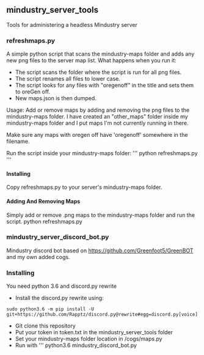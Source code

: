 ## mindustry_server_tools
Tools for administering a headless Mindustry server

### refreshmaps.py
A simple python script that scans the mindustry-maps folder and adds any new png files to the server map list.
What happens when you run it:
* The script scans the folder where the script is run for all png files.
* The script renames all files to lower case.
* The script looks for any files with "oregenoff" in the title and sets them to oreGen off.
* New maps.json is then dumped.

Usage:
Add or remove maps by adding and removing the png files to the mindustry-maps folder.
I have created an "other_maps" folder inside my mindustry-maps folder and I put maps I'm not currently running in there.

Make sure any maps with oregen off have 'oregenoff' somewhere in the filename.

Run the script inside your mindustry-maps folder:
'''
python refreshmaps.py
'''

#### Installing
Copy refreshmaps.py to your server's mindustry-maps folder.
#### Adding And Removing Maps
Simply add or remove .png maps to the mindustry-maps folder and run the script.
python refreshmaps.py

### mindustry_server_discord_bot.py
Mindustry discord bot based on https://github.com/Greenfoot5/GreenBOT and my own added cogs.

### Installing
You need python 3.6 and discord.py rewrite

* Install the discord.py rewrite using:
```
sudo python3.6 -m pip install -U git+https://github.com/Rapptz/discord.py@rewrite#egg=discord.py[voice]
```
* Git clone this repository
* Put your token in token.txt in the mindustry_server_tools folder
* Set your mindustry-maps folder location in /cogs/maps.py
* Run with ''' python3.6 mindustry_discord_bot.py